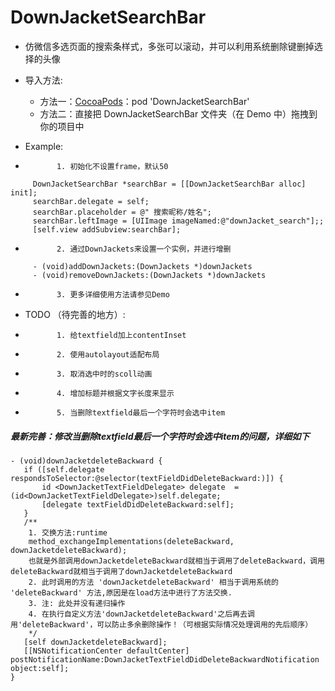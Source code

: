 # DownJacketSearchBar
* 仿微信多选页面的搜索条样式，多张可以滚动，并可以利用系统删除键删掉选择的头像
* 导入方法:
    * 方法一：[CocoaPods][1]：pod 'DownJacketSearchBar'
    * 方法二：直接把 DownJacketSearchBar 文件夹（在 Demo 中）拖拽到你的项目中

* Example:
 *            1. 初始化不设置frame，默认50

 ``` objc
      DownJacketSearchBar *searchBar = [[DownJacketSearchBar alloc] init]; 
      searchBar.delegate = self;
      searchBar.placeholder = @" 搜索昵称/姓名";
      searchBar.leftImage = [UIImage imageNamed:@"downJacket_search"];;
      [self.view addSubview:searchBar];
 ```
     
 *            2. 通过DownJackets来设置一个实例，并进行增删
 
 ``` objc
      - (void)addDownJackets:(DownJackets *)downJackets
      - (void)removeDownJackets:(DownJackets *)downJackets
 ```
 *            3. 更多详细使用方法请参见Demo
    
* TODO （待完善的地方）:
 *            1. 给textfield加上contentInset
 *            2. 使用autolayout适配布局
 *            3. 取消选中时的scoll动画
 *            4. 增加标题并根据文字长度来显示
 *            5. 当删除textfield最后一个字符时会选中item 


##### 最新完善：修改当删除textfield最后一个字符时会选中item的问题，详细如下
 
 ``` objc
- (void)downJacketdeleteBackward {
    if ([self.delegate respondsToSelector:@selector(textFieldDidDeleteBackward:)]) {
        id <DownJacketTextFieldDelegate> delegate  = (id<DownJacketTextFieldDelegate>)self.delegate;
        [delegate textFieldDidDeleteBackward:self];
    }
    /**
     1. 交换方法:runtime
     method_exchangeImplementations(deleteBackward, downJacketdeleteBackward);
     也就是外部调用downJacketdeleteBackward就相当于调用了deleteBackward，调用deleteBackward就相当于调用了downJacketdeleteBackward
     2. 此时调用的方法 'downJacketdeleteBackward' 相当于调用系统的 'deleteBackward' 方法,原因是在load方法中进行了方法交换.
     3. 注: 此处并没有递归操作
     4. 在执行自定义方法'downJacketdeleteBackward'之后再去调用'deleteBackward'，可以防止多余删除操作！（可根据实际情况处理调用的先后顺序）
     */
    [self downJacketdeleteBackward];
    [[NSNotificationCenter defaultCenter] postNotificationName:DownJacketTextFieldDidDeleteBackwardNotification object:self];
}
```

[1]: https://cocoapods.org "CocoaPods" 
